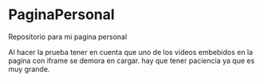 # PaginaPersonal
Repositorio para mi pagina personal

Al hacer la prueba tener en cuenta que uno de los videos embebidos en la pagina con iframe se demora en cargar.
hay que tener paciencia ya que es muy grande.
